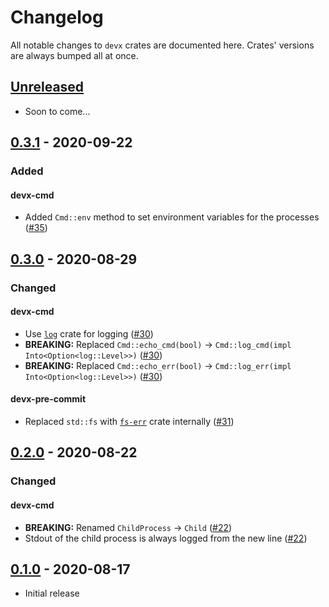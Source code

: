 # Changelog


All notable changes to `devx` crates are documented here. Crates' versions are
always bumped all at once.

## [Unreleased]

- Soon to come...

## [0.3.1] - 2020-09-22

### Added

#### devx-cmd

- Added `Cmd::env` method to set environment variables for the processes ([#35])

## [0.3.0] - 2020-08-29

### Changed

#### devx-cmd

- Use [`log`] crate for logging ([#30])
- **BREAKING:** Replaced `Cmd::echo_cmd(bool)` -> `Cmd::log_cmd(impl Into<Option<log::Level>>)` ([#30])
- **BREAKING:** Replaced `Cmd::echo_err(bool)` -> `Cmd::log_err(impl Into<Option<log::Level>>)` ([#30])

#### devx-pre-commit

- Replaced `std::fs` with [`fs-err`] crate internally ([#31])

## [0.2.0] - 2020-08-22

### Changed

#### devx-cmd

- **BREAKING:** Renamed `ChildProcess` -> `Child` ([#22])
- Stdout of the child process is always logged from the new line ([#22])

## [0.1.0] - 2020-08-17

- Initial release

[Unreleased]: https://github.com/elastio/devx/compare/v0.3.1...HEAD
[0.3.1]: https://github.com/elastio/devx/compare/v0.3.0...v0.3.1
[0.3.0]: https://github.com/elastio/devx/compare/v0.2.0...v0.3.0
[0.2.0]: https://github.com/elastio/devx/compare/v0.1.0...v0.2.0
[0.1.0]: https://github.com/elastio/devx/commits/v0.1.0

[`log`]: https://docs.rs/log
[`fs-err`]: https://docs.rs/fs-err

[#22]: https://github.com/elastio/devx/pull/22
[#30]: https://github.com/elastio/devx/pull/30
[#31]: https://github.com/elastio/devx/pull/31
[#35]: https://github.com/elastio/devx/pull/35
